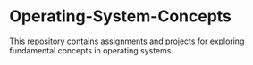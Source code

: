 # Operating-System-Concepts
This repository contains assignments and projects for exploring fundamental concepts in operating systems.
